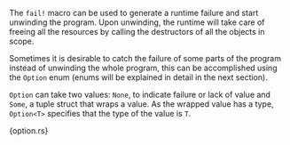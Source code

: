 The `fail!` macro can be used to generate a runtime failure and start unwinding
the program. Upon unwinding, the runtime will take care of freeing all
the resources by calling the destructors of all the objects in scope.

Sometimes it is desirable to catch the failure of some parts of the program
instead of unwinding the whole program, this can be accomplished using the
`Option` enum (enums will be explained in detail in the next section).

`Option` can take two values: `None`, to indicate failure or lack of value and
`Some`, a tuple struct that wraps a value. As the wrapped value has a type,
`Option<T>` specifies that the type of the value is `T`.

{option.rs}
